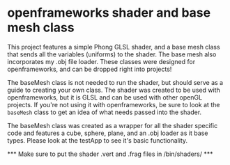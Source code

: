 openframeworks shader and base mesh class
===============================

This project features a simple Phong GLSL shader, and a base mesh class that sends all the variables (uniforms) to the shader. The base mesh also incorporates my .obj file loader. These classes were designed for openframeworks, and can be dropped right into projects!

The baseMesh class is not needed to run the shader, but should serve as a guide to creating your own class. The shader was created to be used with openframeworks, but it is GLSL and can be used with other openGL projects. If you're not using it with openframeworks, be sure to look at the `baseMesh` class to get an idea of what needs passed into the shader.

The baseMesh class was created as a wrapper for all the shader specific code and features a cube, sphere, plane, and an .obj loader as it base types. Please look at the testApp to see it's basic functionality.

*** Make sure to put the shader .vert and .frag files in /bin/shaders/ ***
